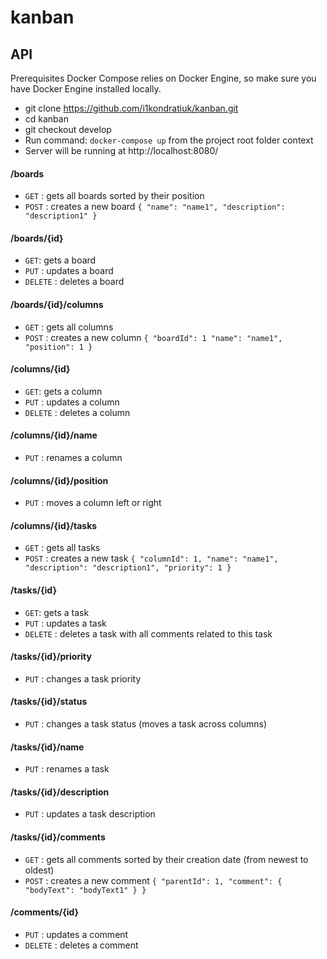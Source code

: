 # kanban

## API

Prerequisites
Docker Compose relies on Docker Engine, so make sure you have Docker Engine installed locally.
- git clone https://github.com/i1kondratiuk/kanban.git
- cd kanban
- git checkout develop
- Run command: `docker-compose up` from the project root folder context
- Server will be running at http://localhost:8080/

#### /boards
* `GET` : gets all boards sorted by their position
* `POST` : creates a new board
`{
    "name": "name1",
    "description": "description1"
}`

#### /boards/{id}
* `GET`: gets a board
* `PUT` : updates a board
* `DELETE` : deletes a board

#### /boards/{id}/columns
* `GET` : gets all columns
* `POST` : creates a new column
`{
    "boardId": 1
    "name": "name1",
    "position": 1
}`

#### /columns/{id}
* `GET`: gets a column
* `PUT` : updates a column
* `DELETE` : deletes a column

#### /columns/{id}/name
* `PUT` : renames a column

#### /columns/{id}/position
* `PUT` : moves a column left or right

#### /columns/{id}/tasks
* `GET` : gets all tasks
* `POST` : creates a new task
`{
    "columnId": 1,
    "name": "name1",
    "description": "description1",
    "priority": 1
}`

#### /tasks/{id}
* `GET`: gets a task
* `PUT` : updates a task
* `DELETE` : deletes a task with all comments related to this task

#### /tasks/{id}/priority
* `PUT` : changes a task priority

#### /tasks/{id}/status
* `PUT` : changes a task status (moves a task across columns)

#### /tasks/{id}/name
* `PUT` : renames a task

#### /tasks/{id}/description
* `PUT` : updates a task description

#### /tasks/{id}/comments
* `GET` : gets all comments sorted by their creation date (from newest to oldest)
* `POST` : creates a new comment
`{
    "parentId": 1,
    "comment": {
        "bodyText": "bodyText1"
    }
}`

#### /comments/{id}
* `PUT` : updates a comment
* `DELETE` : deletes a comment
